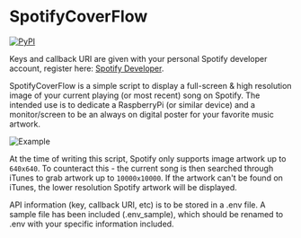 # SpotifyCoverFlow

[![PyPI](https://img.shields.io/badge/Python-3.8-green.svg)]()

Keys and callback URI are given with your personal Spotify developer account, register here: [Spotify Developer](https://developer.spotify.com/my-applications/#!/).

SpotifyCoverFlow is a simple script to display a full-screen & high resolution image of your current playing (or most recent) song on Spotify. The intended use is to dedicate a RaspberryPi (or similar device) and a monitor/screen to be an always on digital poster for your favorite music artwork.

![Example](http://i.imgur.com/ruRSCt3.png)

At the time of writing this script, Spotify only supports image artwork up to `640x640`. To counteract this - the current song is then searched through iTunes to grab artwork up to `10000x10000`. If the artwork can't be found on iTunes, the lower resolution Spotify artwork will be displayed.

API information (key, callback URI, etc) is to be stored in a .env file. A sample file has been included (.env_sample), which should be renamed to .env with your specific information included.